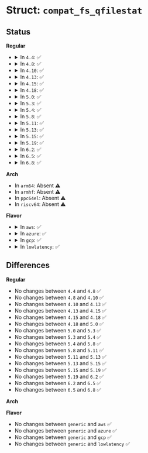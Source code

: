 # Struct: <code>compat_fs_qfilestat</code>

## Status
<b>Regular</b>
<ul>
<li>
<details>
<summary>In <code>4.4</code>: ✅</summary>

```c
struct compat_fs_qfilestat {
    compat_u64 dqb_bhardlimit;
    compat_u64 qfs_nblks;
    compat_uint_t qfs_nextents;
};
```
</details>
</li>
<li>
<details>
<summary>In <code>4.8</code>: ✅</summary>

```c
struct compat_fs_qfilestat {
    compat_u64 dqb_bhardlimit;
    compat_u64 qfs_nblks;
    compat_uint_t qfs_nextents;
};
```
</details>
</li>
<li>
<details>
<summary>In <code>4.10</code>: ✅</summary>

```c
struct compat_fs_qfilestat {
    compat_u64 dqb_bhardlimit;
    compat_u64 qfs_nblks;
    compat_uint_t qfs_nextents;
};
```
</details>
</li>
<li>
<details>
<summary>In <code>4.13</code>: ✅</summary>

```c
struct compat_fs_qfilestat {
    compat_u64 dqb_bhardlimit;
    compat_u64 qfs_nblks;
    compat_uint_t qfs_nextents;
};
```
</details>
</li>
<li>
<details>
<summary>In <code>4.15</code>: ✅</summary>

```c
struct compat_fs_qfilestat {
    compat_u64 dqb_bhardlimit;
    compat_u64 qfs_nblks;
    compat_uint_t qfs_nextents;
};
```
</details>
</li>
<li>
<details>
<summary>In <code>4.18</code>: ✅</summary>

```c
struct compat_fs_qfilestat {
    compat_u64 dqb_bhardlimit;
    compat_u64 qfs_nblks;
    compat_uint_t qfs_nextents;
};
```
</details>
</li>
<li>
<details>
<summary>In <code>5.0</code>: ✅</summary>

```c
struct compat_fs_qfilestat {
    compat_u64 dqb_bhardlimit;
    compat_u64 qfs_nblks;
    compat_uint_t qfs_nextents;
};
```
</details>
</li>
<li>
<details>
<summary>In <code>5.3</code>: ✅</summary>

```c
struct compat_fs_qfilestat {
    compat_u64 dqb_bhardlimit;
    compat_u64 qfs_nblks;
    compat_uint_t qfs_nextents;
};
```
</details>
</li>
<li>
<details>
<summary>In <code>5.4</code>: ✅</summary>

```c
struct compat_fs_qfilestat {
    compat_u64 dqb_bhardlimit;
    compat_u64 qfs_nblks;
    compat_uint_t qfs_nextents;
};
```
</details>
</li>
<li>
<details>
<summary>In <code>5.8</code>: ✅</summary>

```c
struct compat_fs_qfilestat {
    compat_u64 dqb_bhardlimit;
    compat_u64 qfs_nblks;
    compat_uint_t qfs_nextents;
};
```
</details>
</li>
<li>
<details>
<summary>In <code>5.11</code>: ✅</summary>

```c
struct compat_fs_qfilestat {
    compat_u64 dqb_bhardlimit;
    compat_u64 qfs_nblks;
    compat_uint_t qfs_nextents;
};
```
</details>
</li>
<li>
<details>
<summary>In <code>5.13</code>: ✅</summary>

```c
struct compat_fs_qfilestat {
    compat_u64 dqb_bhardlimit;
    compat_u64 qfs_nblks;
    compat_uint_t qfs_nextents;
};
```
</details>
</li>
<li>
<details>
<summary>In <code>5.15</code>: ✅</summary>

```c
struct compat_fs_qfilestat {
    compat_u64 dqb_bhardlimit;
    compat_u64 qfs_nblks;
    compat_uint_t qfs_nextents;
};
```
</details>
</li>
<li>
<details>
<summary>In <code>5.19</code>: ✅</summary>

```c
struct compat_fs_qfilestat {
    compat_u64 dqb_bhardlimit;
    compat_u64 qfs_nblks;
    compat_uint_t qfs_nextents;
};
```
</details>
</li>
<li>
<details>
<summary>In <code>6.2</code>: ✅</summary>

```c
struct compat_fs_qfilestat {
    compat_u64 dqb_bhardlimit;
    compat_u64 qfs_nblks;
    compat_uint_t qfs_nextents;
};
```
</details>
</li>
<li>
<details>
<summary>In <code>6.5</code>: ✅</summary>

```c
struct compat_fs_qfilestat {
    compat_u64 dqb_bhardlimit;
    compat_u64 qfs_nblks;
    compat_uint_t qfs_nextents;
};
```
</details>
</li>
<li>
<details>
<summary>In <code>6.8</code>: ✅</summary>

```c
struct compat_fs_qfilestat {
    compat_u64 dqb_bhardlimit;
    compat_u64 qfs_nblks;
    compat_uint_t qfs_nextents;
};
```
</details>
</li>
</ul>
<b>Arch</b>
<ul>
<li>
In <code>arm64</code>: Absent ⚠️
</li>
<li>
In <code>armhf</code>: Absent ⚠️
</li>
<li>
In <code>ppc64el</code>: Absent ⚠️
</li>
<li>
In <code>riscv64</code>: Absent ⚠️
</li>
</ul>
<b>Flavor</b>
<ul>
<li>
<details>
<summary>In <code>aws</code>: ✅</summary>

```c
struct compat_fs_qfilestat {
    compat_u64 dqb_bhardlimit;
    compat_u64 qfs_nblks;
    compat_uint_t qfs_nextents;
};
```
</details>
</li>
<li>
<details>
<summary>In <code>azure</code>: ✅</summary>

```c
struct compat_fs_qfilestat {
    compat_u64 dqb_bhardlimit;
    compat_u64 qfs_nblks;
    compat_uint_t qfs_nextents;
};
```
</details>
</li>
<li>
<details>
<summary>In <code>gcp</code>: ✅</summary>

```c
struct compat_fs_qfilestat {
    compat_u64 dqb_bhardlimit;
    compat_u64 qfs_nblks;
    compat_uint_t qfs_nextents;
};
```
</details>
</li>
<li>
<details>
<summary>In <code>lowlatency</code>: ✅</summary>

```c
struct compat_fs_qfilestat {
    compat_u64 dqb_bhardlimit;
    compat_u64 qfs_nblks;
    compat_uint_t qfs_nextents;
};
```
</details>
</li>
</ul>

## Differences
<b>Regular</b>
<ul>
<li>
No changes between <code>4.4</code> and <code>4.8</code> ✅
</li>
<li>
No changes between <code>4.8</code> and <code>4.10</code> ✅
</li>
<li>
No changes between <code>4.10</code> and <code>4.13</code> ✅
</li>
<li>
No changes between <code>4.13</code> and <code>4.15</code> ✅
</li>
<li>
No changes between <code>4.15</code> and <code>4.18</code> ✅
</li>
<li>
No changes between <code>4.18</code> and <code>5.0</code> ✅
</li>
<li>
No changes between <code>5.0</code> and <code>5.3</code> ✅
</li>
<li>
No changes between <code>5.3</code> and <code>5.4</code> ✅
</li>
<li>
No changes between <code>5.4</code> and <code>5.8</code> ✅
</li>
<li>
No changes between <code>5.8</code> and <code>5.11</code> ✅
</li>
<li>
No changes between <code>5.11</code> and <code>5.13</code> ✅
</li>
<li>
No changes between <code>5.13</code> and <code>5.15</code> ✅
</li>
<li>
No changes between <code>5.15</code> and <code>5.19</code> ✅
</li>
<li>
No changes between <code>5.19</code> and <code>6.2</code> ✅
</li>
<li>
No changes between <code>6.2</code> and <code>6.5</code> ✅
</li>
<li>
No changes between <code>6.5</code> and <code>6.8</code> ✅
</li>
</ul>
<b>Arch</b>
<ul>
</ul>
<b>Flavor</b>
<ul>
<li>
No changes between <code>generic</code> and <code>aws</code> ✅
</li>
<li>
No changes between <code>generic</code> and <code>azure</code> ✅
</li>
<li>
No changes between <code>generic</code> and <code>gcp</code> ✅
</li>
<li>
No changes between <code>generic</code> and <code>lowlatency</code> ✅
</li>
</ul>
